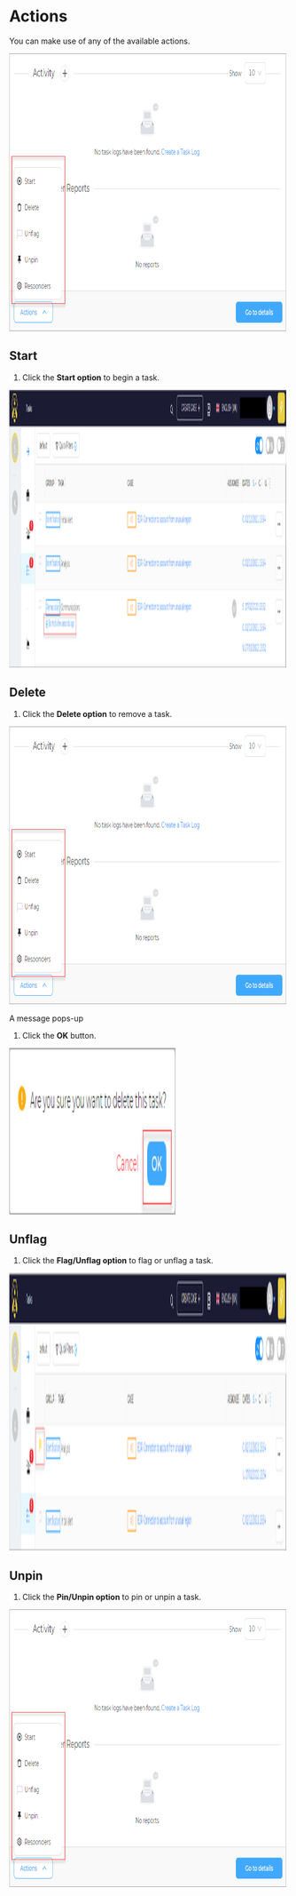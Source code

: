 # Actions 

You can make use of any of the available actions.

<img src="../../../../images/user-guides/analyst-corner/task/preview-task-details/task-log-actions.png" alt="start task" width="500" height="500"/>


## Start

1. Click the **Start option** to begin a task.

<img src="../../../../images/user-guides/analyst-corner/task/preview-task-details/start-task.png" alt="start task" width="500" height="500"/>


## Delete

1. Click the **Delete option** to remove a task.

<img src="../../../../images/user-guides/analyst-corner/task/preview-task-details/task-log-actions.png" alt="start task" width="500" height="500"/>


A message pops-up

1. Click the **OK** button. 

<img src="../../../../images/user-guides/analyst-corner/task/preview-task-details/delete-task-popup.png" alt="delete pop up" width="300" height="300"/>


## Unflag

1. Click the **Flag/Unflag option** to flag or unflag a task.

<img src="../../../../images/user-guides/analyst-corner/task/preview-task-details/flag-task.png" alt="flag task" width="500" height="500"/>


## Unpin

1. Click the **Pin/Unpin option** to pin or unpin a task.

<img src="../../../../images/user-guides/analyst-corner/task/preview-task-details/task-log-actions.png" alt="start task" width="500" height="500"/>
